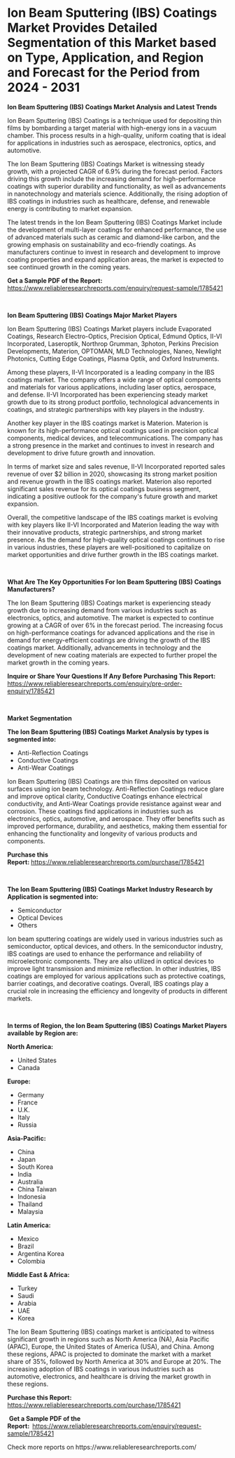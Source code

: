 <p><h1>Ion Beam Sputtering (IBS) Coatings Market Provides Detailed Segmentation of this Market based on Type, Application, and Region and Forecast for the Period from 2024 - 2031</h1></p><p><strong>Ion Beam Sputtering (IBS) Coatings Market Analysis and Latest Trends</strong></p>
<p><p>Ion Beam Sputtering (IBS) Coatings is a technique used for depositing thin films by bombarding a target material with high-energy ions in a vacuum chamber. This process results in a high-quality, uniform coating that is ideal for applications in industries such as aerospace, electronics, optics, and automotive.</p><p>The Ion Beam Sputtering (IBS) Coatings Market is witnessing steady growth, with a projected CAGR of 6.9% during the forecast period. Factors driving this growth include the increasing demand for high-performance coatings with superior durability and functionality, as well as advancements in nanotechnology and materials science. Additionally, the rising adoption of IBS coatings in industries such as healthcare, defense, and renewable energy is contributing to market expansion.</p><p>The latest trends in the Ion Beam Sputtering (IBS) Coatings Market include the development of multi-layer coatings for enhanced performance, the use of advanced materials such as ceramic and diamond-like carbon, and the growing emphasis on sustainability and eco-friendly coatings. As manufacturers continue to invest in research and development to improve coating properties and expand application areas, the market is expected to see continued growth in the coming years.</p></p>
<p><strong>Get a Sample PDF of the Report:&nbsp;</strong> <a href="https://www.reliableresearchreports.com/enquiry/request-sample/1785421">https://www.reliableresearchreports.com/enquiry/request-sample/1785421</a></p>
<p>&nbsp;</p>
<p><strong>Ion Beam Sputtering (IBS) Coatings Major Market Players</strong></p>
<p><p>Ion Beam Sputtering (IBS) Coatings Market players include Evaporated Coatings, Research Electro-Optics, Precision Optical, Edmund Optics, II-VI Incorporated, Laseroptik, Northrop Grumman, 3photon, Perkins Precision Developments, Materion, OPTOMAN, MLD Technologies, Naneo, Newlight Photonics, Cutting Edge Coatings, Plasma Optik, and Oxford Instruments. </p><p>Among these players, II-VI Incorporated is a leading company in the IBS coatings market. The company offers a wide range of optical components and materials for various applications, including laser optics, aerospace, and defense. II-VI Incorporated has been experiencing steady market growth due to its strong product portfolio, technological advancements in coatings, and strategic partnerships with key players in the industry.</p><p>Another key player in the IBS coatings market is Materion. Materion is known for its high-performance optical coatings used in precision optical components, medical devices, and telecommunications. The company has a strong presence in the market and continues to invest in research and development to drive future growth and innovation.</p><p>In terms of market size and sales revenue, II-VI Incorporated reported sales revenue of over $2 billion in 2020, showcasing its strong market position and revenue growth in the IBS coatings market. Materion also reported significant sales revenue for its optical coatings business segment, indicating a positive outlook for the company's future growth and market expansion.</p><p>Overall, the competitive landscape of the IBS coatings market is evolving with key players like II-VI Incorporated and Materion leading the way with their innovative products, strategic partnerships, and strong market presence. As the demand for high-quality optical coatings continues to rise in various industries, these players are well-positioned to capitalize on market opportunities and drive further growth in the IBS coatings market.</p></p>
<p>&nbsp;</p>
<p><strong>What Are The Key Opportunities For Ion Beam Sputtering (IBS) Coatings Manufacturers?</strong></p>
<p><p>The Ion Beam Sputtering (IBS) Coatings market is experiencing steady growth due to increasing demand from various industries such as electronics, optics, and automotive. The market is expected to continue growing at a CAGR of over 6% in the forecast period. The increasing focus on high-performance coatings for advanced applications and the rise in demand for energy-efficient coatings are driving the growth of the IBS coatings market. Additionally, advancements in technology and the development of new coating materials are expected to further propel the market growth in the coming years.</p></p>
<p><strong>Inquire or Share Your Questions If Any Before Purchasing This Report:</strong> <a href="https://www.reliableresearchreports.com/enquiry/pre-order-enquiry/1785421">https://www.reliableresearchreports.com/enquiry/pre-order-enquiry/1785421</a></p>
<p>&nbsp;</p>
<p><strong>Market Segmentation</strong></p>
<p><strong>The Ion Beam Sputtering (IBS) Coatings Market Analysis by types is segmented into:</strong></p>
<p><ul><li>Anti-Reflection Coatings</li><li>Conductive Coatings</li><li>Anti-Wear Coatings</li></ul></p>
<p><p>Ion Beam Sputtering (IBS) Coatings are thin films deposited on various surfaces using ion beam technology. Anti-Reflection Coatings reduce glare and improve optical clarity, Conductive Coatings enhance electrical conductivity, and Anti-Wear Coatings provide resistance against wear and corrosion. These coatings find applications in industries such as electronics, optics, automotive, and aerospace. They offer benefits such as improved performance, durability, and aesthetics, making them essential for enhancing the functionality and longevity of various products and components.</p></p>
<p><strong>Purchase this Report:&nbsp;</strong><a href="https://www.reliableresearchreports.com/purchase/1785421">https://www.reliableresearchreports.com/purchase/1785421</a></p>
<p>&nbsp;</p>
<p><strong>The Ion Beam Sputtering (IBS) Coatings Market Industry Research by Application is segmented into:</strong></p>
<p><ul><li>Semiconductor</li><li>Optical Devices</li><li>Others</li></ul></p>
<p><p>Ion beam sputtering coatings are widely used in various industries such as semiconductor, optical devices, and others. In the semiconductor industry, IBS coatings are used to enhance the performance and reliability of microelectronic components. They are also utilized in optical devices to improve light transmission and minimize reflection. In other industries, IBS coatings are employed for various applications such as protective coatings, barrier coatings, and decorative coatings. Overall, IBS coatings play a crucial role in increasing the efficiency and longevity of products in different markets.</p></p>
<p>&nbsp;</p>
<p><strong>In terms of Region, the Ion Beam Sputtering (IBS) Coatings Market Players available by Region are:</strong></p>
<p>
    <p> <strong> North America: </strong>
        <ul>
            <li>United States</li>
            <li>Canada</li>
        </ul>
        </p> 
    <p> <strong> Europe: </strong>
        <ul>
            <li>Germany</li>
            <li>France</li>
            <li>U.K.</li>
            <li>Italy</li>
            <li>Russia</li>
        </ul>
        </p> 
    <p> <strong> Asia-Pacific: </strong>
        <ul>
            <li>China</li>
            <li>Japan</li>
            <li>South Korea</li>
            <li>India</li>
            <li>Australia</li>
            <li>China Taiwan</li>
            <li>Indonesia</li>
            <li>Thailand</li>
            <li>Malaysia</li>
        </ul>
        </p> 
    <p> <strong> Latin America: </strong>
        <ul>
            <li>Mexico</li>
            <li>Brazil</li>
            <li>Argentina Korea</li>
            <li>Colombia</li>
        </ul>
        </p> 
    <p> <strong> Middle East & Africa: </strong>
        <ul>
            <li>Turkey</li>
            <li>Saudi</li>
            <li>Arabia</li>
            <li>UAE</li>
            <li>Korea</li>
        </ul>
    </p>
    </p>
<p><p>The Ion Beam Sputtering (IBS) coatings market is anticipated to witness significant growth in regions such as North America (NA), Asia Pacific (APAC), Europe, the United States of America (USA), and China. Among these regions, APAC is projected to dominate the market with a market share of 35%, followed by North America at 30% and Europe at 20%. The increasing adoption of IBS coatings in various industries such as automotive, electronics, and healthcare is driving the market growth in these regions.</p></p>
<p><strong>Purchase this Report: </strong><a href="https://www.reliableresearchreports.com/purchase/1785421">https://www.reliableresearchreports.com/purchase/1785421</a></p>
<p>&nbsp;<strong>Get a Sample PDF of the Report:&nbsp;&nbsp;</strong><a href="https://www.reliableresearchreports.com/enquiry/request-sample/1785421">https://www.reliableresearchreports.com/enquiry/request-sample/1785421</a></p>
<p><strong></strong></p>
<p>Check more reports on https://www.reliableresearchreports.com/</p>